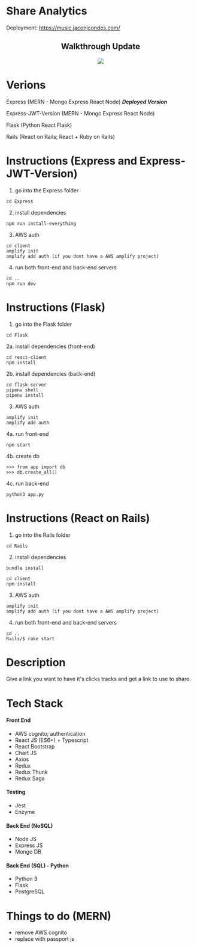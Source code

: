 # Share Analytics

Deployment: https://music.jaconjcondes.com/

## <center>Walkthrough Update</center>

<p align="center">
<img src="walkthrough.gif" />
</p>

# Verions

Express (MERN - Mongo Express React Node) *__Deployed Version__*

Express-JWT-Version (MERN - Mongo Express React Node)

Flask (Python React Flask)

Rails (React on Rails; React + Ruby on Rails)

# Instructions (Express and Express-JWT-Version)

1. go into the Express folder
```
cd Express
```

2. install dependencies 
```
npm run install-everything
```

3. AWS auth
```
cd client
amplify init
amplify add auth (if you dont have a AWS amplify project)
```

4. run both front-end and back-end servers
```
cd ..
npm run dev
```

# Instructions (Flask)

1. go into the Flask folder
```
cd Flask
```

2a. install dependencies (front-end)
```
cd react-client
npm install
```

2b. install dependencies (back-end)
```
cd flask-server
pipenv shell
pipenv install
```

3. AWS auth
```
amplify init
amplify add auth
```

4a. run front-end 
```
npm start
```

4b. create db
```
>>> from app import db
>>> db.create_all()
```

4c. run back-end
```
python3 app.py
```

# Instructions (React on Rails)

1. go into the Rails folder
```
cd Rails
```

2. install dependencies 
```
bundle install

cd client
npm install
```

3. AWS auth
```
amplify init
amplify add auth (if you dont have a AWS amplify project)
```

4. run both front-end and back-end servers
```
cd ..
Rails/$ rake start
```

# Description

Give a link you want to have it's clicks tracks and get a link to use to share.

# Tech Stack

#### Front End

- AWS cognito; authentication
- React JS (ES6+) + Typescript
- React Bootstrap
- Chart JS
- Axios
- Redux
- Redux Thunk
- Redux Saga

#### Testing

- Jest
- Enzyme

#### Back End (NoSQL)

- Node JS
- Express JS
- Mongo DB

#### Back End (SQL) - Python

- Python 3
- Flask
- PostgreSQL

# Things to do (MERN)

- remove AWS cognito
- replace with passport js